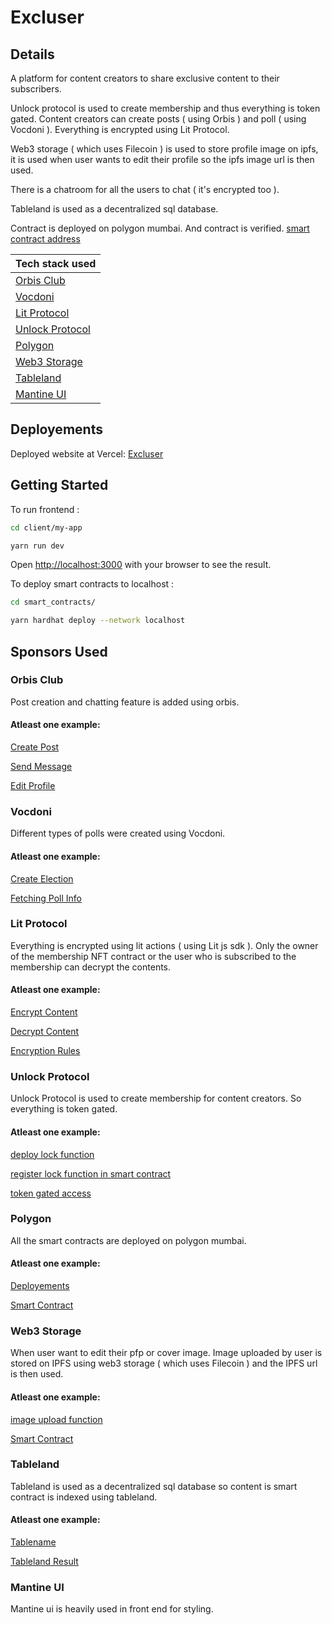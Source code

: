 # Excluser

## Details

A platform for content creators to share exclusive content to their subscribers.

Unlock protocol is used to create membership and thus everything is token gated. Content creators can create posts ( using Orbis ) and poll ( using Vocdoni ). Everything is encrypted using Lit Protocol.

Web3 storage ( which uses Filecoin ) is used to store profile image on ipfs, it is used when user wants to edit their profile so the ipfs image url is then used.

There is a chatroom for all the users to chat ( it's encrypted too ).

Tableland is used as a decentralized sql database.

Contract is deployed on polygon mumbai. And contract is verified.
[smart contract address](https://github.com/Ahmed-Aghadi/Excluser/blob/main/client/constants/contractAddress.json#L2)


| Tech stack used           |
| ------------------------- |
| [Orbis Club](#orbis-club) |
| [Vocdoni](#vocdoni)       |
| [Lit Protocol](#lit-protocol) |
| [Unlock Protocol](#unlock-protocol)       |
| [Polygon](#polygon)       |
| [Web3 Storage](#web3-storage) |
| [Tableland](#tableland) |
| [Mantine UI](#mantine-ui) |

## Deployements

Deployed website at Vercel: [Excluser](https://excluser.vercel.app/)

## Getting Started

To run frontend :

```bash
cd client/my-app

yarn run dev
```

Open [http://localhost:3000](http://localhost:3000) with your browser to see the result.

To deploy smart contracts to localhost :

```bash
cd smart_contracts/

yarn hardhat deploy --network localhost
```

## Sponsors Used

### Orbis Club

Post creation and chatting feature is added using orbis.

#### Atleast one example:

[Create Post](https://github.com/Ahmed-Aghadi/Excluser/blob/main/client/components/UserPage.tsx#L397)

[Send Message](https://github.com/Ahmed-Aghadi/Excluser/blob/main/client/components/ChatRoom.tsx#L143)

[Edit Profile](https://github.com/Ahmed-Aghadi/Excluser/blob/main/client/components/UserPage.tsx#L797)

### Vocdoni

Different types of polls were created using Vocdoni.

#### Atleast one example:

[Create Election](https://github.com/Ahmed-Aghadi/Excluser/blob/main/client/components/UserPage.tsx#L529)

[Fetching Poll Info](https://github.com/Ahmed-Aghadi/Excluser/blob/main/client/components/Poll.tsx#L30)

### Lit Protocol

Everything is encrypted using lit actions ( using Lit js sdk ). Only the owner of the membership NFT contract or the user who is subscribed to the membership can decrypt the contents.

#### Atleast one example:

[Encrypt Content](https://github.com/Ahmed-Aghadi/Excluser/blob/main/client/components/UserPage.tsx#L881)

[Decrypt Content](https://github.com/Ahmed-Aghadi/Excluser/blob/main/client/components/UserPage.tsx#L905)

[Encryption Rules](https://github.com/Ahmed-Aghadi/Excluser/blob/main/client/utils.ts#L92)

### Unlock Protocol

Unlock Protocol is used to create membership for content creators. So everything is token gated.

#### Atleast one example:

[deploy lock function](https://github.com/Ahmed-Aghadi/Excluser/blob/main/client/pages/upload.js#L70)

[register lock function in smart contract](https://github.com/Ahmed-Aghadi/Excluser/blob/main/smart_contracts/contracts/Main.sol#L44)

[token gated access](https://github.com/Ahmed-Aghadi/Excluser/blob/main/client/pages/api/login.ts)

### Polygon

All the smart contracts are deployed on polygon mumbai.

#### Atleast one example:

[Deployements](https://github.com/Ahmed-Aghadi/Excluser/tree/main/smart_contracts/deployments/mumbai)

[Smart Contract](https://github.com/Ahmed-Aghadi/Excluser/tree/main/smart_contracts/contracts)

### Web3 Storage

When user want to edit their pfp or cover image. Image uploaded by user is stored on IPFS using web3 storage ( which uses Filecoin ) and the IPFS url is then used.

#### Atleast one example:

[image upload function](https://github.com/Ahmed-Aghadi/Excluser/blob/main/client/pages/api/image-upload-ipfs.js)

[Smart Contract](https://github.com/Ahmed-Aghadi/Excluser/tree/main/smart_contracts/contracts)

### Tableland

Tableland is used as a decentralized sql database so content is smart contract is indexed using tableland.

#### Atleast one example:

[Tablename](https://github.com/Ahmed-Aghadi/Excluser/blob/main/client/constants/index.js#L15)

[Tableland Result](https://testnet.tableland.network/query?s=SELECT%20*%20FROM%20main_80001_4676)

### Mantine UI

Mantine ui is heavily used in front end for styling.
